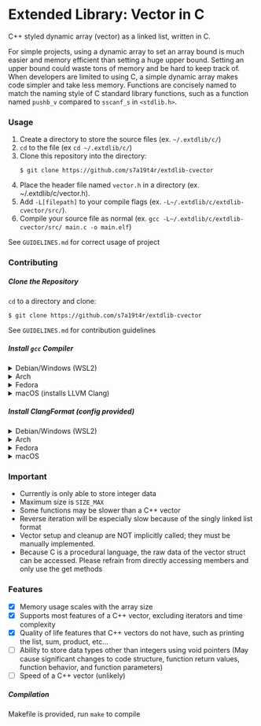 # Extended Library: Vector in C

C++ styled dynamic array (vector) as a linked list, written in C.

For simple projects, using a dynamic array to set an array bound is much easier and memory efficient than setting a huge upper bound.
Setting an upper bound could waste tons of memory and be hard to keep track of.
When developers are limited to using C, a simple dynamic array makes code simpler and take less memory.
Functions are concisely named to match the naming style of C standard library functions, such as a function named `pushb_v` compared to `sscanf_s` in `<stdlib.h>`.

### Usage

1. Create a directory to store the source files (ex. `~/.extdlib/c/`)
2. `cd` to the file (ex `cd ~/.extdlib/c/`)
3. Clone this repository into the directory:
   ```
   $ git clone https://github.com/s7a19t4r/extdlib-cvector
   ```
4. Place the header file named `vector.h` in a directory (ex. ~/.extdlib/c/vector.h).
5. Add `-L[filepath]` to your compile flags (ex. `-L~/.extdlib/c/extdlib-cvector/src/`).
6. Compile your source file as normal (ex. `gcc -L~/.extdlib/c/extdlib-cvector/src/ main.c -o main.elf`)

See `GUIDELINES.md` for correct usage of project

### Contributing

##### Clone the Repository

`cd` to a directory and clone:

```
$ git clone https://github.com/s7a19t4r/extdlib-cvector
```

See `GUIDELINES.md` for contribution guidelines

##### Install `gcc` Compiler

<details>
<summary>Debian/Windows (WSL2)</summary>

```
$ sudo apt install gcc
```

</details>

<details>
<summary>Arch</summary>

```
$ sudo pacman -S gcc
```

</details>

<details>
<summary>Fedora</summary>

```
$ sudo dnf install gcc
```

</details>

<details>
<summary>macOS (installs LLVM Clang)</summary>

```
$ brew install llvm
```

</details>

##### Install ClangFormat (config provided)

<details>
<summary>Debian/Windows (WSL2)</summary>

```
$ sudo apt install clang-format
```

</details>

<details>
<summary>Arch</summary>

```
$ sudo pacman -S clang-format
```

</details>

<details>
<summary>Fedora</summary>

```
$ sudo dnf install clang-tools-extra
```

</details>

<details>
<summary>macOS</summary>

```
$ brew install clang-format
```

</details>

### Important

- Currently is only able to store integer data
- Maximum size is `SIZE_MAX`
- Some functions may be slower than a C++ vector
- Reverse iteration will be especially slow because of the singly linked list format
- Vector setup and cleanup are NOT implicitly called; they must be manually implemented.
- Because C is a procedural language, the raw data of the vector struct can be accessed. Please refrain from directly accessing members and only use the get methods

### Features

- [x] Memory usage scales with the array size
- [x] Supports most features of a C++ vector, excluding iterators and time complexity
- [x] Quality of life features that C++ vectors do not have, such as printing the list, sum, product, etc...
- [ ] Ability to store data types other than integers using void pointers (May cause significant changes to code structure, function return values, function behavior, and function parameters)
- [ ] Speed of a C++ vector (unlikely)

##### Compilation

Makefile is provided, run `make` to compile
